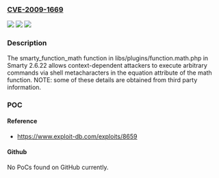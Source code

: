 ### [CVE-2009-1669](https://cve.mitre.org/cgi-bin/cvename.cgi?name=CVE-2009-1669)
![](https://img.shields.io/static/v1?label=Product&message=n%2Fa&color=blue)
![](https://img.shields.io/static/v1?label=Version&message=n%2Fa&color=blue)
![](https://img.shields.io/static/v1?label=Vulnerability&message=n%2Fa&color=brighgreen)

### Description

The smarty_function_math function in libs/plugins/function.math.php in Smarty 2.6.22 allows context-dependent attackers to execute arbitrary commands via shell metacharacters in the equation attribute of the math function.  NOTE: some of these details are obtained from third party information.

### POC

#### Reference
- https://www.exploit-db.com/exploits/8659

#### Github
No PoCs found on GitHub currently.

